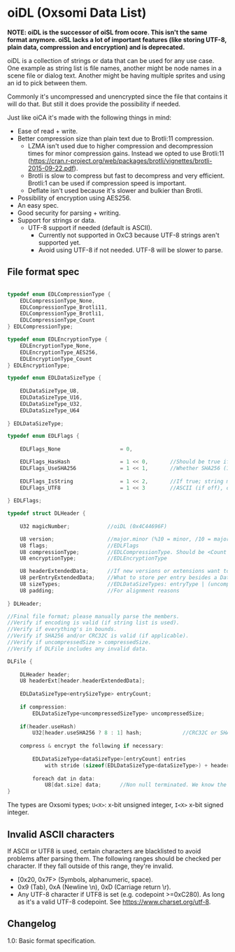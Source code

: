 # oiDL (Oxsomi Data List)

**NOTE: oiDL is the successor of oiSL from ocore. This isn't the same format anymore. oiSL lacks a lot of important features (like storing UTF-8, plain data, compression and encryption) and is deprecated.**

oiDL is a collection of strings or data that can be used for any use case. One example as string list is file names, another might be node names in a scene file or dialog text. Another might be having multiple sprites and using an id to pick between them.

Commonly it's uncompressed and unencrypted since the file that contains it will do that. But still it does provide the possibility if needed.

Just like oiCA it's made with the following things in mind: 

- Ease of read + write.
- Better compression size than plain text due to Brotli:11 compression.
  - LZMA isn't used due to higher compression and decompression times for minor compression gains. Instead we opted to use Brotli:11 (https://cran.r-project.org/web/packages/brotli/vignettes/brotli-2015-09-22.pdf).
  - Brotli is slow to compress but fast to decompress and very efficient. Brotli:1 can be used if compression speed is important.
  - Deflate isn't used because it's slower and bulkier than Brotli.
- Possibility of encryption using AES256.
- An easy spec.
- Good security for parsing + writing.
- Support for strings or data.
  - UTF-8 support if needed (default is ASCII).
    - Currently not supported in OxC3 because UTF-8 strings aren't supported yet.
    - Avoid using UTF-8 if not needed. UTF-8 will be slower to parse.

## File format spec

```c

typedef enum EDLCompressionType {
	EDLCompressionType_None,
	EDLCompressionType_Brotli11,
	EDLCompressionType_Brotli1,
	EDLCompressionType_Count
} EDLCompressionType;

typedef enum EDLEncryptionType {
    EDLEncryptionType_None,
    EDLEncryptionType_AES256,
    EDLEncryptionType_Count
} EDLEncryptionType;

typedef enum EDLDataSizeType {
    
    EDLDataSizeType_U8,
    EDLDataSizeType_U16,
    EDLDataSizeType_U32,
    EDLDataSizeType_U64
    
} EDLDataSizeType;

typedef enum EDLFlags {
    
	EDLFlags_None 					= 0,

	EDLFlags_HasHash				= 1 << 0,		//Should be true if compression or encryption is on
	EDLFlags_UseSHA256				= 1 << 1,		//Whether SHA256 (1) or CRC32C (0) is used as hash
    
    EDLFlags_IsString				= 1 << 2,		//If true; string must contain valid ASCII characters
    EDLFlags_UTF8					= 1 << 3		//ASCII (if off), otherwise UTF-8
        
} EDLFlags;

typedef struct DLHeader {
    
	U32 magicNumber;			//oiDL (0x4C44696F)

	U8 version;					//major.minor (%10 = minor, /10 = major)
	U8 flags;					//EDLFlags
	U8 compressionType;			//EDLCompressionType. Should be <Count
	U8 encryptionType;			//EDLEncryptionType

	U8 headerExtendedData;		//If new versions or extensions want to add extra data to the header
	U8 perEntryExtendedData;	//What to store per entry besides a DataSizeType
	U8 sizeTypes;				//EDLDataSizeTypes: entryType | (uncompressedSizType << 2) | (dataType << 4)
	U8 padding;					//For alignment reasons
    
} DLHeader;

//Final file format; please manually parse the members.
//Verify if encoding is valid (if string list is used).
//Verify if everything's in bounds.
//Verify if SHA256 and/or CRC32C is valid (if applicable).
//Verify if uncompressedSize > compressedSize.
//Verify if DLFile includes any invalid data.

DLFile {
    
    DLHeader header;
    U8 headerExt[header.headerExtendedData];
    
    EDLDataSizeType<entrySizeType> entryCount;
    
    if compression:
    	EDLDataSizeType<uncompressedSizeType> uncompressedSize;
    
    if(header.useHash)
	    U32[header.useSHA256 ? 8 : 1] hash;				//CRC32C or SHA256
    
    compress & encrypt the following if necessary:
    
	    EDLDataSizeType<dataSizeType>[entryCount] entries
            with stride (sizeof(EDLDataSizeType<dataSizeType>) + header.perDataExtendedData);
    
		foreach dat in data:
			U8[dat.size] data;		//Non null terminated. We know the size
}
```

The types are Oxsomi types; `U<X>`: x-bit unsigned integer, `I<X>` x-bit signed integer.

## Invalid ASCII characters

If ASCII or UTF8 is used, certain characters are blacklisted to avoid problems after parsing them. The following ranges should be checked per character. If they fall outside of this range, they're invalid.

- [0x20, 0x7F> (Symbols, alphanumeric, space).
- 0x9 (Tab), 0xA (Newline \n), 0xD (Carriage return \r).
- Any UTF-8 character if UTF8 is set (e.g. codepoint >=0xC280). As long as it's a valid UTF-8 codepoint. See https://www.charset.org/utf-8.

## Changelog

1.0: Basic format specification.